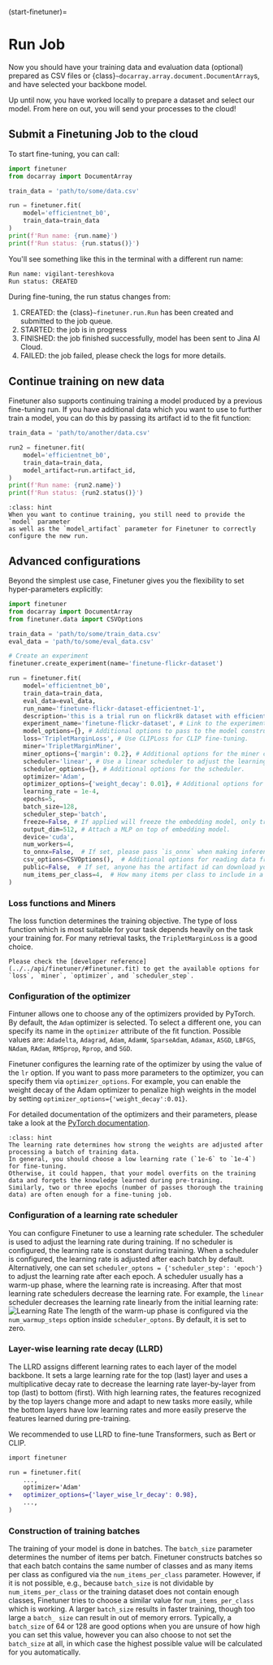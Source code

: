 (start-finetuner)=
# Run Job

Now you should have your training data and evaluation data (optional) prepared as CSV files or {class}`~docarray.array.document.DocumentArray`s,
and have selected your backbone model.

Up until now, you have worked locally to prepare a dataset and select our model. From here on out, you will send your processes to the cloud!

## Submit a Finetuning Job to the cloud

To start fine-tuning, you can call:

```python
import finetuner
from docarray import DocumentArray

train_data = 'path/to/some/data.csv'

run = finetuner.fit(
    model='efficientnet_b0',
    train_data=train_data
)
print(f'Run name: {run.name}')
print(f'Run status: {run.status()}')
```

You'll see something like this in the terminal with a different run name:

```bash
Run name: vigilant-tereshkova
Run status: CREATED
```

During fine-tuning,
the run status changes from:
1. CREATED: the {class}`~finetuner.run.Run` has been created and submitted to the job queue.
2. STARTED: the job is in progress
3. FINISHED: the job finished successfully, model has been sent to Jina AI Cloud.
4. FAILED: the job failed, please check the logs for more details.

## Continue training on new data

Finetuner also supports continuing training a model produced by a previous fine-tuning run.
If you have additional data which you want to use to further train a model, you can do this by passing its artifact id to the fit function:

```python
train_data = 'path/to/another/data.csv'

run2 = finetuner.fit(
    model='efficientnet_b0',
    train_data=train_data,
    model_artifact=run.artifact_id,
)
print(f'Run name: {run2.name}')
print(f'Run status: {run2.status()}')
```

```{admonition} Continue training requires a model parameter 
:class: hint
When you want to continue training, you still need to provide the `model` parameter
as well as the `model_artifact` parameter for Finetuner to correctly configure the new run.
```

## Advanced configurations
Beyond the simplest use case,
Finetuner gives you the flexibility to set hyper-parameters explicitly:

```python
import finetuner
from docarray import DocumentArray
from finetuner.data import CSVOptions

train_data = 'path/to/some/train_data.csv'
eval_data = 'path/to/some/eval_data.csv'

# Create an experiment
finetuner.create_experiment(name='finetune-flickr-dataset')

run = finetuner.fit(
    model='efficientnet_b0',
    train_data=train_data,
    eval_data=eval_data, 
    run_name='finetune-flickr-dataset-efficientnet-1',
    description='this is a trial run on flickr8k dataset with efficientnet b0.',
    experiment_name='finetune-flickr-dataset', # Link to the experiment created above.
    model_options={}, # Additional options to pass to the model constructor.
    loss='TripletMarginLoss', # Use CLIPLoss for CLIP fine-tuning.
    miner='TripletMarginMiner',
    miner_options={'margin': 0.2}, # Additional options for the miner constructor.
    scheduler='linear', # Use a linear scheduler to adjust the learning rate.
    scheduler_options={}, # Additional options for the scheduler.
    optimizer='Adam',
    optimizer_options={'weight_decay': 0.01}, # Additional options for the optimizer.
    learning_rate = 1e-4,
    epochs=5,
    batch_size=128,
    scheduler_step='batch',
    freeze=False, # If applied will freeze the embedding model, only train the MLP.
    output_dim=512, # Attach a MLP on top of embedding model.
    device='cuda',
    num_workers=4,
    to_onnx=False,  # If set, please pass `is_onnx` when making inference.
    csv_options=CSVOptions(),  # Additional options for reading data from a CSV file.
    public=False,  # If set, anyone has the artifact id can download your fine-tuned model.
    num_items_per_class=4,  # How many items per class to include in a batch.
)
```

### Loss functions and Miners

The loss function determines the training objective.
The type of loss function which is most suitable for your task depends heavily on the task your training for.
For many retrieval tasks, the `TripletMarginLoss` is a good choice.

```{Important}
Please check the [developer reference](../../api/finetuner/#finetuner.fit) to get the available options for `loss`, `miner`, `optimizer`, and `scheduler_step`.
```

### Configuration of the optimizer
Fintuner allows one to choose any of the optimizers provided by PyTorch.
By default, the `Adam` optimizer is selected.
To select a different one, you can specify its name in the `optimizer` attribute of the fit function.
Possible values are: `Adadelta`, `Adagrad`, `Adam`, `AdamW`, `SparseAdam`, `Adamax`, `ASGD`, `LBFGS`, `NAdam`, `RAdam`, `RMSprop`, `Rprop`, and `SGD`.

Finetuner configures the learning rate of the optimizer by using the value of the `lr` option.
If you want to pass more parameters to the optimizer, you can specify them via `optimizer_options`.
For example, you can enable the weight decay of the Adam optimizer to penalize high weights in the model by setting `optimizer_options={'weight_decay':0.01}`.

For detailed documentation of the optimizers and their parameters, please take a look at the [PyTorch documentation](https://pytorch.org/docs/stable/optim.html).

```{admonition} Choosing the right learning rate and number of epochs
:class: hint
The learning rate determines how strong the weights are adjusted after processing a batch of training data.
In general, you should choose a low learning rate (`1e-6` to `1e-4`) for fine-tuning.
Otherwise, it could happen, that your model overfits on the training data and forgets the knowledge learned during pre-training.
Similarly, two or three epochs (number of passes thorough the training data) are often enough for a fine-tuning job. 
```

### Configuration of a learning rate scheduler

You can configure Finetuner to use a learning rate scheduler.
The scheduler is used to adjust the learning rate during training.
If no scheduler is configured, the learning rate is constant during training.
When a scheduler is configured, the learning rate is adjusted after each batch by default.
Alternatively, one can set `scheduler_optons = {'scheduler_step': 'epoch'}` to adjust the learning rate after each epoch.
A scheduler usually has a warm-up phase, where the learning rate is increasing. After that most learning rate schedulers decrease the learning rate.
For example, the `linear` scheduler decreases the learning rate linearly from the initial learning rate:
![Learning Rate](https://user-images.githubusercontent.com/6599259/221238105-ee294b7e-544a-4de8-8c92-0c61275f29bb.png)
The length of the warm-up phase is configured via the `num_warmup_steps` option inside `scheduler_optons`.
By default, it is set to zero.

### Layer-wise learning rate decay (LLRD)

The LLRD assigns different learning rates to each layer of the model backbone.
It sets a large learning rate for the top (last) layer and uses a multiplicative decay rate to decrease the learning rate layer-by-layer from top (last) to bottom (first). 
With high learning rates,
the features recognized by the top layers change more and adapt to new tasks more easily,
while the bottom layers have low learning rates and more easily preserve the features learned during pre-training.

We recommended to use LLRD to fine-tune Transformers, such as Bert or CLIP.

```diff
import finetuner

run = finetuner.fit(
    ...,
    optimizer='Adam'
+   optimizer_options={'layer_wise_lr_decay': 0.98},
    ...,
)
```

### Construction of training batches

The training of your model is done in batches.
The `batch_size` parameter determines the number of items per batch.
Finetuner constructs batches so that each batch contains the same number of classes and
as many items per class as configured via the `num_items_per_class` parameter.
However, if it is not possible, e.g., because `batch_size` is not dividable by
`num_items_per_class` or the training dataset does not contain enough classes,
Finetuner tries to choose a similar value for `num_items_per_class` which is working.
A larger `batch_size` results in faster training, though too large a `batch_ size` can result
in out of memory errors. Typically, a `batch_size` of 64 or 128 are good options when you
are unsure of how high you can set this value, however you can also choose to not set the `batch_size`
at all, in which case the highest possible value will be calculated for you automatically.